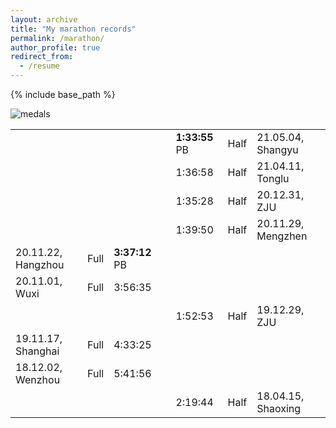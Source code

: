 ```yaml
---
layout: archive
title: "My marathon records"
permalink: /marathon/
author_profile: true
redirect_from:
  - /resume
---
```


{% include base_path %}

![medals](/images/marathon-medal.png)

|  |   |   |    |    |  |  |
| ---------- | ---- | ------- | -------- |--------|--------|-------- |
|  |   |   |    | **1:33:55** PB | Half  | 21.05.04, Shangyu |
|  |   |   |    | 1:36:58   | Half | 21.04.11, Tonglu |
|  |   |   |    | 1:35:28   | Half | 20.12.31, ZJU |
|  |   |   |    | 1:39:50   | Half  | 20.11.29, Mengzhen|
| 20.11.22, Hangzhou | Full  | **3:37:12** PB |    |    |  |  |
| 20.11.01, Wuxi | Full  | 3:56:35  |    |    |  |  |
|  |   |   |    |  1:52:53  | Half | 19.12.29, ZJU|
| 19.11.17, Shanghai| Full  | 4:33:25  |    |    |  |  |
| 18.12.02, Wenzhou | Full  | 5:41:56  |    |    |  |  |
|                   |        |   |    | 2:19:44   | Half | 18.04.15, Shaoxing |

